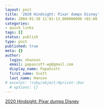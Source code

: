 ```yaml
---
layout: post
title: '2020 Hindsight: Pixar dumps Disney'
date: 2004-01-30 11:01:13.000000000 +01:00
categories:
- quick links
tags: []
status: publish
type: post
published: true
meta: {}
author:
  login: shanson
  email: papascott-wp@gmail.com
  display_name: PapaScott
  first_name: Scott
  last_name: Hanson
# excerpt: !ruby/object:Hpricot::Doc
  # options: {}
---
```

<p><a title="As if anything was expected" href="http://www.2020hindsight.org/2004/01/30.html#a4115">2020 Hindsight: Pixar dumps Disney</a></p>
